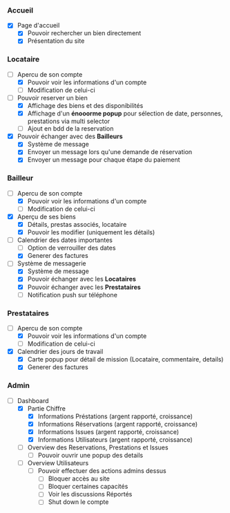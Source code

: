 ### Accueil
- [x] Page d'accueil
    - [x] Pouvoir rechercher un bien directement
    - [x] Présentation du site

### Locataire
- [ ] Apercu de son compte
    - [x] Pouvoir voir les informations d'un compte
    - [ ] Modification de celui-ci
- [ ] Pouvoir reserver un bien
    - [x] Affichage des biens et des disponibilités
    - [x] Affichage d'un **énooorme popup** pour sélection de date, personnes, prestations via multi selector
    - [ ] Ajout en bdd de la reservation

- [x] Pouvoir échanger avec des **Bailleurs**
    - [x] Système de message
    - [x] Envoyer un message lors qu'une demande de réservation
    - [x] Envoyer un message pour chaque étape du paiement

### Bailleur
- [ ] Apercu de son compte
    - [x] Pouvoir voir les informations d'un compte
    - [ ] Modification de celui-ci
- [x] Aperçu de ses biens
    - [x] Détails, prestas associés, locataire
    - [x] Pouvoir les modifier (uniquement les détails)
- [ ] Calendrier des dates importantes
    - [ ] Option de verrouiller des dates
    - [x] Generer des factures
- [ ] Système de messagerie
    - [x] Système de message
    - [x] Pouvoir échanger avec les **Locataires**
    - [x] Pouvoir échanger avec les **Prestataires**
    - [ ] Notification push sur téléphone

### Prestataires
- [ ] Apercu de son compte
    - [x] Pouvoir voir les informations d'un compte
    - [ ] Modification de celui-ci
- [x] Calendrier des jours de travail
    - [x] Carte popup pour détail de mission (Locataire, commentaire, details)
    - [x] Generer des factures

### Admin
- [ ] Dashboard
    - [x] Partie Chiffre
        - [x] Informations Préstations (argent rapporté, croissance)
        - [x] Informations Réservations (argent rapporté, croissance)
        - [x] Informations Issues (argent rapporté, croissance)
        - [x] Informations Utilisateurs (argent rapporté, croissance)
    - [ ] Overview des Reservations, Prestations et Issues
        - [ ] Pouvoir ouvrir une popup des details

    - [ ] Overview Utilisateurs
        - [ ] Pouvoir effectuer des actions admins dessus
            - [ ] Bloquer accès au site
            - [ ] Bloquer certaines capacités
            - [ ] Voir les discussions Réportés
            - [ ] Shut down le compte